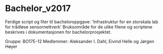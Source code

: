 # Bachelor_v2017

Ferdige script og filer til bacheloroppgave: 'Infrastruktur for en storskala lab for trådløse sensornettverk'
Bruksområde for de ulike filene og scriptene beskrives i dokumentasjonen for bachelorprosjektet.

Gruppe: BO17E-12 
Medlemmer: Aleksander I. Dahl, Eivind Helle og Jørgen Høyer
